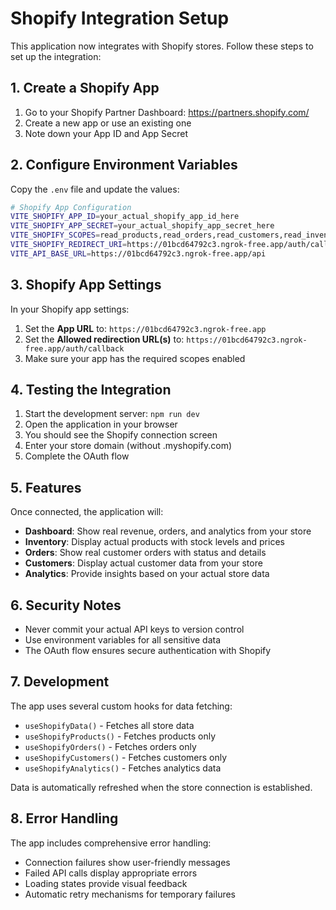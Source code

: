 # Shopify Integration Setup

This application now integrates with Shopify stores. Follow these steps to set up the integration:

## 1. Create a Shopify App

1. Go to your Shopify Partner Dashboard: https://partners.shopify.com/
2. Create a new app or use an existing one
3. Note down your App ID and App Secret

## 2. Configure Environment Variables

Copy the `.env` file and update the values:

```bash
# Shopify App Configuration
VITE_SHOPIFY_APP_ID=your_actual_shopify_app_id_here
VITE_SHOPIFY_APP_SECRET=your_actual_shopify_app_secret_here
VITE_SHOPIFY_SCOPES=read_products,read_orders,read_customers,read_inventory,read_analytics
VITE_SHOPIFY_REDIRECT_URI=https://01bcd64792c3.ngrok-free.app/auth/callback
VITE_API_BASE_URL=https://01bcd64792c3.ngrok-free.app/api
```

## 3. Shopify App Settings

In your Shopify app settings:

1. Set the **App URL** to: `https://01bcd64792c3.ngrok-free.app`
2. Set the **Allowed redirection URL(s)** to: `https://01bcd64792c3.ngrok-free.app/auth/callback`
3. Make sure your app has the required scopes enabled

## 4. Testing the Integration

1. Start the development server: `npm run dev`
2. Open the application in your browser
3. You should see the Shopify connection screen
4. Enter your store domain (without .myshopify.com)
5. Complete the OAuth flow

## 5. Features

Once connected, the application will:

- **Dashboard**: Show real revenue, orders, and analytics from your store
- **Inventory**: Display actual products with stock levels and prices
- **Orders**: Show real customer orders with status and details
- **Customers**: Display actual customer data from your store
- **Analytics**: Provide insights based on your actual store data

## 6. Security Notes

- Never commit your actual API keys to version control
- Use environment variables for all sensitive data
- The OAuth flow ensures secure authentication with Shopify

## 7. Development

The app uses several custom hooks for data fetching:

- `useShopifyData()` - Fetches all store data
- `useShopifyProducts()` - Fetches products only
- `useShopifyOrders()` - Fetches orders only
- `useShopifyCustomers()` - Fetches customers only
- `useShopifyAnalytics()` - Fetches analytics data

Data is automatically refreshed when the store connection is established.

## 8. Error Handling

The app includes comprehensive error handling:

- Connection failures show user-friendly messages
- Failed API calls display appropriate errors
- Loading states provide visual feedback
- Automatic retry mechanisms for temporary failures
